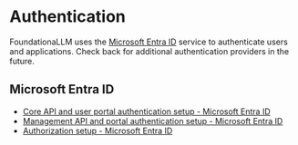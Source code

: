 # Authentication

FoundationaLLM uses the [Microsoft Entra ID](https://learn.microsoft.com/entra/fundamentals/whatis) service to authenticate users and applications. Check back for additional authentication providers in the future.

## Microsoft Entra ID

- [Core API and user portal authentication setup - Microsoft Entra ID](core-authentication-setup-entra.md)
- [Management API and portal authentication setup - Microsoft Entra ID](management-authentication-setup-entra.md)
- [Authorization setup - Microsoft Entra ID](authorization-setup-entra.md)
